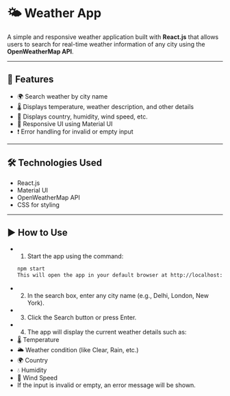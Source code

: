 # 🌤️ Weather App

A simple and responsive weather application built with **React.js** that allows users to search for real-time weather information of any city using the **OpenWeatherMap API**.

---

## 🚀 Features

- 🌍 Search weather by city name
- 🌡️ Displays temperature, weather description, and other details
- 🧭 Displays country, humidity, wind speed, etc.
- 🔄 Responsive UI using Material UI
- ❗ Error handling for invalid or empty input

---

## 🛠️ Technologies Used

- React.js
- Material UI
- OpenWeatherMap API
- CSS for styling

---

## ▶️ How to Use

- 1. Start the app using the command:
   ```bash
   npm start
   This will open the app in your default browser at http://localhost:3000.
- 2. In the search box, enter any city name (e.g., Delhi, London, New York).
- 3. Click the Search button or press Enter.
- 4. The app will display the current weather details such as:
- 🌡️ Temperature
- 🌥️ Weather condition (like Clear, Rain, etc.)
- 🌍 Country
- 💧 Humidity
- 💨 Wind Speed
- If the input is invalid or empty, an error message will be shown.
